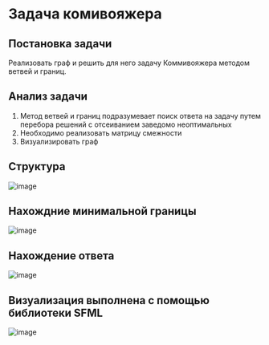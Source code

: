 # Задача комивояжера
## Постановка задачи
Реализовать граф и решить для него задачу Коммивояжера методом ветвей и границ.
## Анализ задачи
1. Метод ветвей и границ подразумевает поиск ответа на задачу путем перебора решений с отсеиванием заведомо неоптимальных
2. Необходимо реализовать матрицу смежности
3. Визуализировать граф
## Структура
![image](https://github.com/NickitaZhelnin/Tvorcheskaya-Rabota/assets/130294527/fcf044b0-7cf1-4ffc-bf74-a2c6f99d963b)
## Нахождние минимальной границы
![image](https://github.com/NickitaZhelnin/Tvorcheskaya-Rabota/assets/130294527/d4b18827-ff10-4837-9037-1047282223ac)
## Нахождение ответа
![image](https://github.com/NickitaZhelnin/Tvorcheskaya-Rabota/assets/130294527/0d125ec9-39c7-4244-8c7f-d9e249469195)
## Визуализация выполнена с помощью библиотеки SFML
![image](https://github.com/NickitaZhelnin/Tvorcheskaya-Rabota/assets/130294527/9c7a5704-483a-47a0-b8b8-037a90f52e7d)
